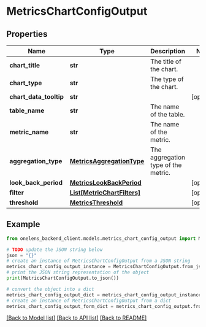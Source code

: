 # MetricsChartConfigOutput


## Properties

Name | Type | Description | Notes
------------ | ------------- | ------------- | -------------
**chart_title** | **str** | The title of the chart. | 
**chart_type** | **str** | The type of the chart. | 
**chart_data_tooltip** | **str** |  | [optional] 
**table_name** | **str** | The name of the table. | 
**metric_name** | **str** | The name of the metric. | 
**aggregation_type** | [**MetricsAggregationType**](MetricsAggregationType.md) | The aggregation type of the metric. | 
**look_back_period** | [**MetricsLookBackPeriod**](MetricsLookBackPeriod.md) |  | [optional] 
**filter** | [**List[MetricChartFilters]**](MetricChartFilters.md) |  | [optional] 
**threshold** | [**MetricsThreshold**](MetricsThreshold.md) |  | [optional] 

## Example

```python
from onelens_backend_client.models.metrics_chart_config_output import MetricsChartConfigOutput

# TODO update the JSON string below
json = "{}"
# create an instance of MetricsChartConfigOutput from a JSON string
metrics_chart_config_output_instance = MetricsChartConfigOutput.from_json(json)
# print the JSON string representation of the object
print(MetricsChartConfigOutput.to_json())

# convert the object into a dict
metrics_chart_config_output_dict = metrics_chart_config_output_instance.to_dict()
# create an instance of MetricsChartConfigOutput from a dict
metrics_chart_config_output_form_dict = metrics_chart_config_output.from_dict(metrics_chart_config_output_dict)
```
[[Back to Model list]](../README.md#documentation-for-models) [[Back to API list]](../README.md#documentation-for-api-endpoints) [[Back to README]](../README.md)


